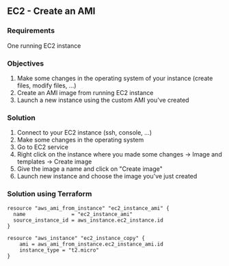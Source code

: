 ## EC2 - Create an AMI

### Requirements

One running EC2 instance

### Objectives

1. Make some changes in the operating system of your instance (create files, modify files, ...)
2. Create an AMI image from running EC2 instance
3. Launch a new instance using the custom AMI you've created

### Solution

1. Connect to your EC2 instance (ssh, console, ...)
2. Make some changes in the operating system
3. Go to EC2 service
4. Right click on the instance where you made some changes -> Image and templates ->  Create image
5. Give the image a name and click on "Create image"
6. Launch new instance and choose the image you've just created

### Solution using Terraform
```
resource "aws_ami_from_instance" "ec2_instance_ami" {
  name               = "ec2_instance_ami"
  source_instance_id = aws_instance.ec2_instance.id
}

resource "aws_instance" "ec2_instance_copy" {
    ami = aws_ami_from_instance.ec2_instance_ami.id
    instance_type = "t2.micro"
}
```
